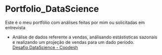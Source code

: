 # Portfolio_DataScience
Este é o meu portfólio com análises feitas por mim ou solicitadas em entrevista

* Análise de dados referente a vendas, análisando estástisticas sazonais e realizando um projeção de vendas para um dado período.<br>
[Desafio DataScience - Coodesh](https://github.com/EZanghi/Portfolio_DataScience/tree/main/Challenge_Analise_Vendas)
